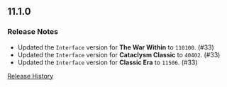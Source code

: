 ## 11.1.0

### Release Notes

- Updated the `Interface` version for **The War Within** to `110100`. (#33)
- Updated the `Interface` version for **Cataclysm Classic** to `40402`. (#33)
- Updated the `Interface` version for **Classic Era** to `11506`. (#33)

[Release History](https://github.com/SFX-WoW/Masque_Cirque/wiki/History)
